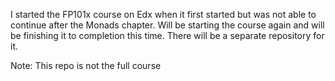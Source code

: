 I started the FP101x course on Edx when it first started but was not able to continue after the Monads chapter.
Will be starting the course again and will be finishing it to completion this time. There will be a separate 
repository for it.

Note: This repo is not the full course
